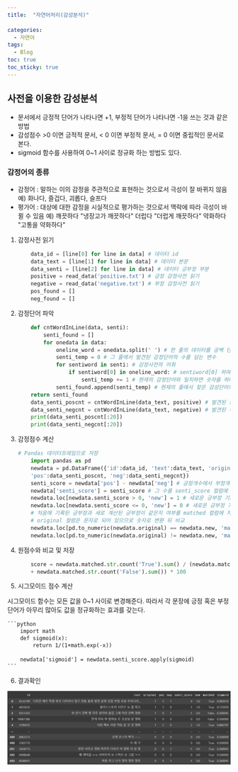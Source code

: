 ```yaml
---
title:  "자연어처리(감성분석)"

categories:
  - 자연어
tags:
  - Blog
toc: true
toc_sticky: true
---
```


## 사전을 이용한 감성분석

- 문서에서 긍정적 단어가 나타나면 +1, 부정적 단어가 나타나면 -1을 쓰는 것과 같은 방법
- 감성점수 >0 이면 긍적적 문서, < 0 이면 부정적 문서, = 0 이면 중립적인 문서로 본다.
- sigmoid 함수를 사용하여 0~1 사이로 정규화 하는 방법도 있다.

### 감정어의 종류

- 감정어 : 말하는 이의 감정을 주관적으로 표현하는 것으로서 극성이 잘 바뀌지 않음 예) 화나다, 즐겁다, 괴롭다, 슬프다
- 평가어 : 대상에 대한 감정을 시실적으로 평가하는 것으로서 맥락에 따라 극성이 바뀔 수 있음 예)  깨끗하다 "냉장고가 깨끗하다" 더럽다 "더럽게 깨끗하다" 약화하다 "고통을 약화하다"

1. 감정사전 읽기
    ```python
        data_id = [line[0] for line in data] # 데이터 id
        data_text = [line[1] for line in data] # 데이터 본문
        data_senti = [line[2] for line in data] # 데이터 긍부정 부분
        positive = read_data('positive.txt') # 긍정 감정사전 읽기
        negative = read_data('negative.txt') # 부정 감정사전 읽기
        pos_found = []
        neg_found = []

    ```

2. 감정단어 파악

    ```python
        def cntWordInLine(data, senti):
            senti_found = []
            for onedata in data:
                oneline_word = onedata.split(' ') # 한 줄의 데이터를 공백 단위로 분리하여 리스트로 저장
                senti_temp = 0 # 그 줄에서 발견된 감정단어의 수를 담는 변수
                for sentiword in senti: # 감정사전의 어휘
                    if sentiword[0] in oneline_word: # sentiword[0] 하여 리스트 원소를 문자열로 추출
                        senti_temp += 1 # 현재의 감정단어와 일치하면 숫자를 하나 올려 줌 (중복X)
                senti_found.append(senti_temp) # 현재의 줄에서 찾은 감성단어의 숫자를 해당 위치에 저장
        return senti_found
        data_senti_poscnt = cntWordInLine(data_text, positive) # 발견된 긍정 단어의 숫자 파악
        data_senti_negcnt = cntWordInLine(data_text, negative) # 발견된 부정 단어의 숫자 파악
        print(data_senti_poscnt[:20])
        print(data_senti_negcnt[:20])

    ```
3. 감정점수 계산

    ```python
    # Pandas 데이터프레임으로 저장
        import pandas as pd
        newdata = pd.DataFrame({'id':data_id, 'text':data_text, 'original':data_senti, 
        'pos':data_senti_poscnt, 'neg':data_senti_negcnt})
        senti_score = newdata['pos'] - newdata['neg'] # 긍정개수에서 부정개수를 뺌
        newdata['senti_score'] = senti_score # 그 수를 senti_score 컬럼에 저장
        newdata.loc[newdata.senti_score > 0, 'new'] = 1 # 새로운 긍부정 기호
        newdata.loc[newdata.senti_score <= 0, 'new'] = 0 # 새로운 긍부정 기호
        # 처음에 기록된 긍부정과 새로 계산된 긍부정이 같은지 여부를 matched 컬럼에 저장
        # original 컬럼은 문자로 되어 있으므로 숫자로 변환 뒤 비교
        newdata.loc[pd.to_numeric(newdata.original) == newdata.new, 'matched'] = 'True'
        newdata.loc[pd.to_numeric(newdata.original) != newdata.new, 'matched'] = 'False' 
    ```

4. 원점수와 비교 및 저장

    ```python
        score = newdata.matched.str.count('True').sum() / (newdata.matched.str.count('True').sum() 
        + newdata.matched.str.count('False').sum()) * 100

    ```

5. 시그모이드 점수 계산

시그모이드 함수는 모든 값을 0~1 사이로 변경해준다.
따라서 각 문장에 긍정 혹은 부정 단어가 아무리 많아도 값을 정규화하는 효과를 갖는다.

    ```python
        import math
        def sigmoid(x):
            return 1/(1+math.exp(-x))
        
        newdata['sigmoid'] = newdata.senti_score.apply(sigmoid)
    ```

6. 결과확인

![GitHub Logo](/image/감성분석_결과.png)